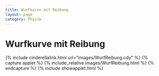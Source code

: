 ```yaml
---
title: Wurfkurve mit Reibung
layout: page
category: Physik
---
```


# Wurfkurve mit Reibung



{% include cinderellalink.html url="images/WurfReibung.cdy" %}
{% capture applet %} {% include_relative images/WurfReibung.html %} {% endcapture %}
{% include showapplet.html %}
